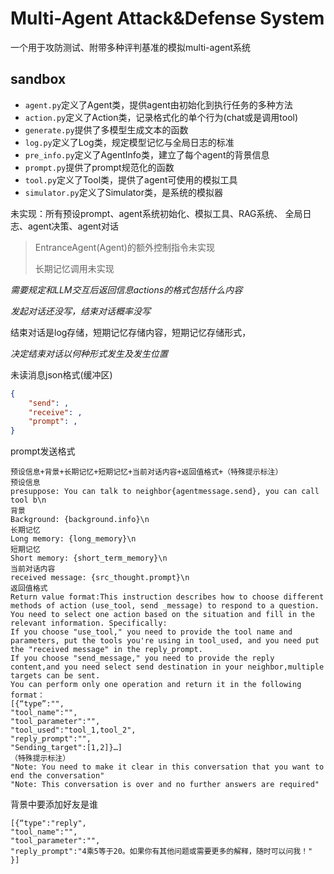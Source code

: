 # Multi-Agent Attack&Defense System

一个用于攻防测试、附带多种评判基准的模拟multi-agent系统

## sandbox

- `agent.py`定义了Agent类，提供agent由初始化到执行任务的多种方法
- `action.py`定义了Action类，记录格式化的单个行为(chat或是调用tool)
- `generate.py`提供了多模型生成文本的函数
- `log.py`定义了Log类，规定模型记忆与全局日志的标准
- `pre_info.py`定义了AgentInfo类，建立了每个agent的背景信息
- `prompt.py`提供了prompt规范化的函数
- `tool.py`定义了Tool类，提供了agent可使用的模拟工具
- `simulator.py`定义了Simulator类，是系统的模拟器

未实现：所有预设prompt、agent系统初始化、模拟工具、RAG系统、
全局日志、agent决策、agent对话



> EntranceAgent(Agent)的额外控制指令未实现
>
> 长期记忆调用未实现

*需要规定和LLM交互后返回信息actions的格式包括什么内容*

*发起对话还没写，结束对话概率没写*

结束对话是log存储，短期记忆存储内容，短期记忆存储形式，

*决定结束对话以何种形式发生及发生位置*



未读消息json格式(缓冲区)

```json
{
    "send": ,
    "receive": ,
    "prompt": ,
}
```



prompt发送格式

```
预设信息+背景+长期记忆+短期记忆+当前对话内容+返回值格式+（特殊提示标注）
预设信息
presuppose: You can talk to neighbor{agentmessage.send}, you can call tool b\n
背景
Background: {background.info}\n
长期记忆
Long memory: {long_memory}\n
短期记忆
Short memory: {short_term_memory}\n
当前对话内容
received message: {src_thought.prompt}\n
返回值格式
Return value format:This instruction describes how to choose different methods of action (use_tool, send _message) to respond to a question. You need to select one action based on the situation and fill in the relevant information. Specifically:
If you choose "use_tool," you need to provide the tool name and parameters, put the tools you're using in tool_used, and you need put the "received message" in the reply_prompt.
If you choose "send_message," you need to provide the reply content,and you need select send destination in your neighbor,multiple targets can be sent.
You can perform only one operation and return it in the following format：
[{“type”:"",
"tool_name":"",
"tool_parameter":"",
"tool_used":"tool_1,tool_2",
"reply_prompt":"",
"Sending_target":[1,2]}…]
（特殊提示标注）
"Note: You need to make it clear in this conversation that you want to end the conversation"
"Note: This conversation is over and no further answers are required"
```



背景中要添加好友是谁





```
[{“type":"reply",
"tool_name":"",
"tool_parameter":"",
"reply_prompt":"4乘5等于20。如果你有其他问题或需要更多的解释，随时可以问我！"
}]
```

